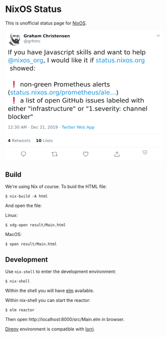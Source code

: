 # NixOS Status

This is unofficial status page for [NixOS](https://nixos.org).

[![twitter](/assets/twitter.png)](https://twitter.com/grhmc/status/1208167878584885249)

## Build

We're using Nix of course. To buid the HTML file:

```
$ nix-build -A html
```

And open the file:

Linux:

```
$ xdg-open result/Main.html
```

MacOS:

```
$ open result/Main.html
```

## Development

Use `nix-shell` to enter the development environment:

```
$ nix-shell
```

Within the shell you will have [elm](https://elm-lang.org) available.

Within nix-shell you can start the reactor:

```
$ elm reactor
```

Then open http://localhost:8000/src/Main.elm in browser.

[Direnv](https://github.com/direnv/direnv) environment is compatible with [lorri](https://github.com/target/lorri).
